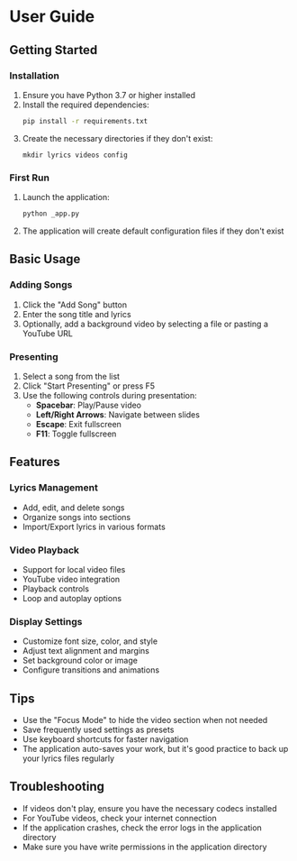 # User Guide

## Getting Started

### Installation
1. Ensure you have Python 3.7 or higher installed
2. Install the required dependencies:
   ```bash
   pip install -r requirements.txt
   ```
3. Create the necessary directories if they don't exist:
   ```
   mkdir lyrics videos config
   ```

### First Run
1. Launch the application:
   ```bash
   python _app.py
   ```
2. The application will create default configuration files if they don't exist

## Basic Usage

### Adding Songs
1. Click the "Add Song" button
2. Enter the song title and lyrics
3. Optionally, add a background video by selecting a file or pasting a YouTube URL

### Presenting
1. Select a song from the list
2. Click "Start Presenting" or press F5
3. Use the following controls during presentation:
   - **Spacebar**: Play/Pause video
   - **Left/Right Arrows**: Navigate between slides
   - **Escape**: Exit fullscreen
   - **F11**: Toggle fullscreen

## Features

### Lyrics Management
- Add, edit, and delete songs
- Organize songs into sections
- Import/Export lyrics in various formats

### Video Playback
- Support for local video files
- YouTube video integration
- Playback controls
- Loop and autoplay options

### Display Settings
- Customize font size, color, and style
- Adjust text alignment and margins
- Set background color or image
- Configure transitions and animations

## Tips
- Use the "Focus Mode" to hide the video section when not needed
- Save frequently used settings as presets
- Use keyboard shortcuts for faster navigation
- The application auto-saves your work, but it's good practice to back up your lyrics files regularly

## Troubleshooting
- If videos don't play, ensure you have the necessary codecs installed
- For YouTube videos, check your internet connection
- If the application crashes, check the error logs in the application directory
- Make sure you have write permissions in the application directory
